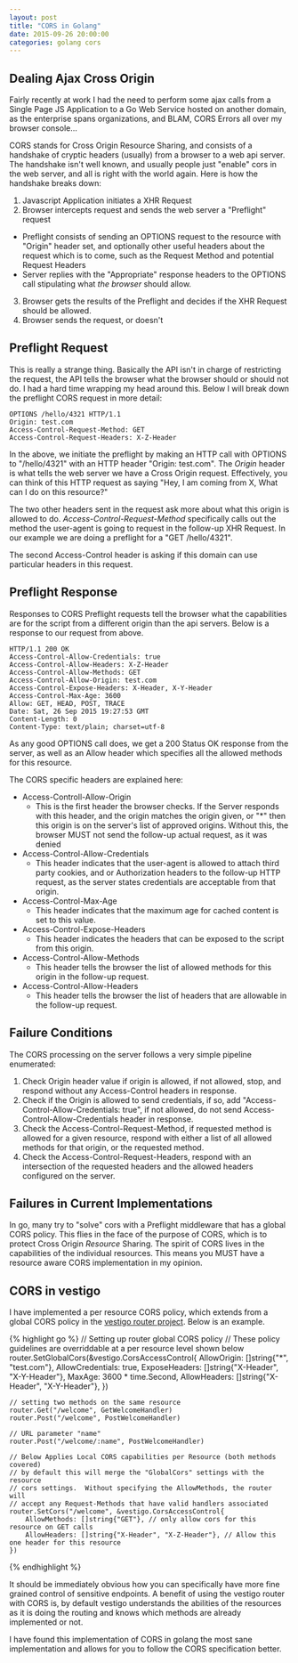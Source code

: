 ```yaml
---
layout: post
title: "CORS in Golang"
date: 2015-09-26 20:00:00
categories: golang cors
---
```


## Dealing Ajax Cross Origin

Fairly recently at work I had the need to perform some ajax calls from a 
Single Page JS Application to a Go Web Service hosted on another domain, as
the enterprise spans organizations, and BLAM, CORS Errors all over my browser
console...

CORS stands for Cross Origin Resource Sharing, and consists of a handshake of
cryptic headers (usually) from a browser to a web api server.  The handshake 
isn't well known, and usually people just "enable" cors in the web server, and 
all is right with the world again.  Here is how the handshake breaks down:

1. Javascript Application initiates a XHR Request
2. Browser intercepts request and sends the web server a "Preflight" request
  * Preflight consists of sending an OPTIONS request to the resource with 
  "Origin" header set, and optionally other useful headers about the request which
  is to come, such as the Request Method and potential Request Headers
  * Server replies with the "Appropriate" response headers to the OPTIONS call
  stipulating what *the browser* should allow.
3. Browser gets the results of the Preflight and decides if the XHR Request should
be allowed.
4. Browser sends the request, or doesn't

## Preflight Request

This is really a strange thing.  Basically the API isn't in charge of restricting
the request, the API tells the browser what the browser should or should not do.
I had a hard time wrapping my head around this.  Below I will break down the 
preflight CORS request in more detail:

    OPTIONS /hello/4321 HTTP/1.1
    Origin: test.com
    Access-Control-Request-Method: GET
    Access-Control-Request-Headers: X-Z-Header

In the above, we initiate the preflight by making an HTTP call with OPTIONS to
"/hello/4321" with an HTTP header "Origin: test.com".  The *Origin* header is 
what tells the web server we have a Cross Origin request.  Effectively, you can
think of this HTTP request as saying "Hey, I am coming from X, What can I do on
this resource?"

The two other headers sent in the request ask more about what this origin is 
allowed to do.  *Access-Control-Request-Method* specifically calls out the method
the user-agent is going to request in the follow-up XHR Request.  In our example
we are doing a preflight for a "GET /hello/4321".

The second Access-Control header is asking if this domain can use particular 
headers in this request.

## Preflight Response

Responses to CORS Preflight requests tell the browser what the capabilities
are for the script from a different origin than the api servers.  Below is a
response to our request from above.

    HTTP/1.1 200 OK
    Access-Control-Allow-Credentials: true
    Access-Control-Allow-Headers: X-Z-Header
    Access-Control-Allow-Methods: GET
    Access-Control-Allow-Origin: test.com
    Access-Control-Expose-Headers: X-Header, X-Y-Header
    Access-Control-Max-Age: 3600
    Allow: GET, HEAD, POST, TRACE
    Date: Sat, 26 Sep 2015 19:27:53 GMT
    Content-Length: 0
    Content-Type: text/plain; charset=utf-8

As any good OPTIONS call does, we get a 200 Status OK response from the server, 
as well as an Allow header which specifies all the allowed methods for this 
resource.  

The CORS specific headers are explained here:

* Access-Controll-Allow-Origin
  * This is the first header the browser checks.  If the Server responds with 
  this header, and the origin matches the origin given, or "*" then this origin 
  is on the server's list of approved origins.  Without this, the browser MUST
  not send the follow-up actual request, as it was denied
* Access-Control-Allow-Credentials
  * This header indicates that the user-agent is allowed to attach third party 
  cookies, and or Authorization headers to the follow-up HTTP request, as the 
  server states credentials are acceptable from that origin.
* Access-Control-Max-Age
  * This header indicates that the maximum age for cached content is set to 
  this value.
* Access-Control-Expose-Headers
  * This header indicates the headers that can be exposed to the script from 
  this origin.
* Access-Control-Allow-Methods
  * This header tells the browser the list of allowed methods for this origin in
  the follow-up request.
* Access-Control-Allow-Headers
  * This header tells the browser the list of headers that are allowable in the
  follow-up request.

## Failure Conditions

The CORS processing on the server follows a very simple pipeline enumerated:

1. Check Origin header value if origin is allowed, if not allowed, stop, and 
respond without any Access-Control headers in response.
2. Check if the Origin is allowed to send credentials, if so, add "Access-Control-Allow-Credentials: true", 
if not allowed, do not send Access-Control-Allow-Credentials header in response.
3. Check the Access-Control-Request-Method, if requested method is allowed for a
given resource, respond with either a list of all allowed methods for that origin,
or the requested method.
4. Check the Access-Control-Request-Headers, respond with an intersection of the
requested headers and the allowed headers configured on the server.

## Failures in Current Implementations

In go, many try to "solve" cors with a Preflight middleware that has a global 
CORS policy.  This flies in the face of the purpose of CORS, which is to protect
Cross Origin *Resource* Sharing.  The spirit of CORS lives in the capabilities of
the individual resources.  This means you MUST have a resource aware CORS
implementation in my opinion.

## CORS in vestigo

I have implemented a per resource CORS policy, which extends from a global CORS
policy in the [vestigo router project][vestigo].  Below is an example.

{% highlight go %}
    // Setting up router global  CORS policy
    // These policy guidelines are overriddable at a per resource level shown below
    router.SetGlobalCors(&vestigo.CorsAccessControl{
        AllowOrigin:      []string{"*", "test.com"},
        AllowCredentials: true,
        ExposeHeaders:    []string{"X-Header", "X-Y-Header"},
        MaxAge:           3600 * time.Second,
        AllowHeaders:     []string{"X-Header", "X-Y-Header"},
    })


    // setting two methods on the same resource
    router.Get("/welcome", GetWelcomeHandler)
    router.Post("/welcome", PostWelcomeHandler)

    // URL parameter "name"
    router.Post("/welcome/:name", PostWelcomeHandler)

    // Below Applies Local CORS capabilities per Resource (both methods covered)
    // by default this will merge the "GlobalCors" settings with the resource
    // cors settings.  Without specifying the AllowMethods, the router will 
    // accept any Request-Methods that have valid handlers associated
    router.SetCors("/welcome", &vestigo.CorsAccessControl{
        AllowMethods: []string{"GET"}, // only allow cors for this resource on GET calls
        AllowHeaders: []string{"X-Header", "X-Z-Header"}, // Allow this one header for this resource
    })
{% endhighlight %}

It should be immediately obvious how you can specifically have more fine grained
control of sensitive endpoints.  A benefit of using the vestigo router with CORS
is, by default vestigo understands the abilities of the resources as it is doing
the routing and knows which methods are already implemented or not.

I have found this implementation of CORS in golang the most sane implementation 
and allows for you to follow the CORS specification better.

[vestigo]: [https://github.com/husobee/vestigo]
